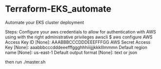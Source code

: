 # Terraform-EKS_automate
Automate your EKS cluster deployment

Steps:
Configure your aws credentials to allow for authentication with AWS using with the right administrative privileges
awscli
$ aws configure
AWS Access Key ID [None]: AAABBBCCCDDDEEEFFFGG
AWS Secret Access Key [None]: aaabbbcccdddeeefffggghhhiiijjjkkklllmmmn
Default region name [None]: us-east-1
Default output format [None]: text or json

then run 
./master.sh

